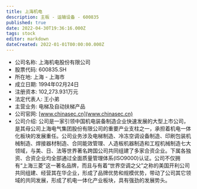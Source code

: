 ```yaml
---
title: 上海机电
description: 主板 - 运输设备 - 600835
published: true
date: 2022-04-30T19:36:16.000Z
tags: stock
editor: markdown
dateCreated: 2022-01-01T00:00:00.000Z
---
```


- 公司名称: 上海机电股份有限公司
- 股票代码: 600835.SH
- 所在地: 上海 - 上海市
- 成立日期: 1994年02月24日
- 注册资本: 102,273.931万元
- 法定代表人: 王小弟
- 主营业务: 电梯及自动扶梯产品
- 公司官网: [www.chinasec.cn](www.chinasec.cn)
- 公司介绍: 公司是一家引领中国机电装备制造企业快速发展的大型上市公司，是其母公司上海电气集团股份有限公司的重要产业支柱之一，承担着机电一体化板块的发展重任。公司业务涉及电梯制造、冷冻空调设备制造、印刷包装机械制造、焊接器材制造、合同能效管理、人造板机器制造和工程机械制造七大领域，与美、日、法等世界著名跨国公司共同组建了多家合资企业。下属各独资、合资企业均全部通过全面质量管理体系(ISO9000)认证。公司不仅拥有“上海三菱”这一著名品牌，而且与有着“世界空调之父”之称的美国开利公司共同组建、经营其在华企业，形成了品牌优势和规模优势，带动了公司其它领域的共同发展，形成了机电一体化产业板块，具有强劲的发展势头。


